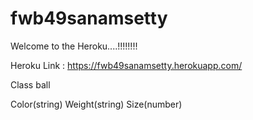 # fwb49sanamsetty

Welcome to the Heroku....!!!!!!!!

Heroku Link : https://fwb49sanamsetty.herokuapp.com/

Class ball

Color(string)
Weight(string)
Size(number)
